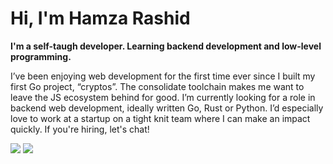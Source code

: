 # Hi, I'm Hamza Rashid
**I'm a self-taugh developer. Learning backend development and low-level programming.**

I’ve been enjoying web development for the first time ever since I built my
first Go project, “cryptos”. The consolidate toolchain makes me want to leave
the JS ecosystem behind for good. I’m currently looking for a role in backend
web development, ideally written Go, Rust or Python. I’d especially love to
work at a startup on a tight knit team where I can make an impact quickly. If
you're hiring, let's chat!

<a href="https://www.x.com/Hamza_Rash1d" target="_blank" rel="noreferrer"><img src="https://img.shields.io/twitter/follow/Hamza_Rash1d" /></a> <a href="https://discord.com/users/hamza12700"><img
    src="https://img.shields.io/badge/%40hamza12700-discord?logo=discord&labelColor=white&color=white" /></a>
